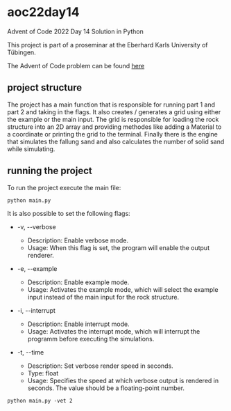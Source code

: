 # aoc22day14
Advent of Code 2022 Day 14 Solution in Python

This project is part of a proseminar at the Eberhard Karls University of Tübingen.

The Advent of Code problem can be found [here](https://adventofcode.com/2022/day/14 "Advent of Code 2022 Day 14")

## project structure
The project has a main function that is responsible for running part 1 and part 2 and taking in the flags. It also creates / generates a grid using either the example or the main input.
The grid is responsible for loading the rock structure into an 2D array and providing methodes like adding a Material to a coordinate or printing the grid to the terminal.
Finally there is the engine that simulates the fallung sand and also calculates the number of solid sand while simulating.

## running the project
To run the project execute the main file:
```
python main.py
```

It is also possible to set the following flags:
- -v, --verbose
  - Description: Enable verbose mode.
  - Usage: When this flag is set, the program will enable the output renderer.

- -e, --example
  - Description: Enable example mode.
  - Usage: Activates the example mode, which will select the example input instead of the main input for the rock structure.

- -i, --interrupt
  - Description: Enable interrupt mode.
  - Usage: Activates the interrupt mode, which will interrupt the programm before executing the simulations.

- -t, --time
  - Description: Set verbose render speed in seconds.
  - Type: float
  - Usage: Specifies the speed at which verbose output is rendered in seconds. The value should be a floating-point number.

```
python main.py -vet 2
```
